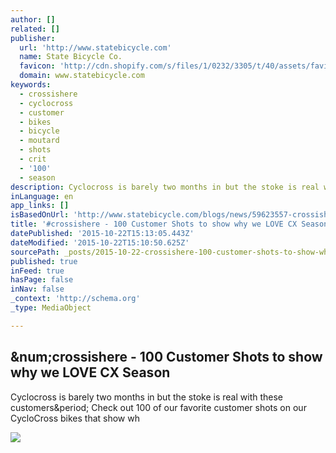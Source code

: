 ```yaml
---
author: []
related: []
publisher:
  url: 'http://www.statebicycle.com'
  name: State Bicycle Co.
  favicon: 'http://cdn.shopify.com/s/files/1/0232/3305/t/40/assets/favicon.png?4778831577940979992'
  domain: www.statebicycle.com
keywords:
  - crossishere
  - cyclocross
  - customer
  - bikes
  - bicycle
  - moutard
  - shots
  - crit
  - '100'
  - season
description: Cyclocross is barely two months in but the stoke is real with these customers. Check out 100 of our favorite customer shots on our CycloCross bikes that show wh
inLanguage: en
app_links: []
isBasedOnUrl: 'http://www.statebicycle.com/blogs/news/59623557-crossishere-100-customer-shots-to-show-why-we-love-cx-season'
title: '#crossishere - 100 Customer Shots to show why we LOVE CX Season'
datePublished: '2015-10-22T15:13:05.443Z'
dateModified: '2015-10-22T15:10:50.625Z'
sourcePath: _posts/2015-10-22-crossishere-100-customer-shots-to-show-why-we-love-cx-sea.md
published: true
inFeed: true
hasPage: false
inNav: false
_context: 'http://schema.org'
_type: MediaObject

---
```

<article style=""><h1>&amp;num;crossishere - 100 Customer Shots to show why we LOVE CX Season</h1><p>Cyclocross is barely two months in but the stoke is real with these customers&amp;period; Check out 100 of our favorite customer shots on our CycloCross bikes that show wh</p><img src="http://cdn.shopify.com/s/files/1/0232/3305/files/State_Bicycle_Cyclocross_blog_7.png?9827629645702962989" /></article>